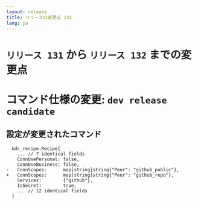 ```yaml
---
layout: release
title: リリースの変更点 131
lang: ja
---
```


# `リリース 131` から `リリース 132` までの変更点

# コマンド仕様の変更: `dev release candidate`



## 設定が変更されたコマンド


```
  &dc_recipe.Recipe{
  	... // 7 identical fields
  	ConnUsePersonal: false,
  	ConnUseBusiness: false,
- 	ConnScopes:      map[string]string{"Peer": "github_public"},
+ 	ConnScopes:      map[string]string{"Peer": "github_repo"},
  	Services:        {"github"},
  	IsSecret:        true,
  	... // 12 identical fields
  }
```

